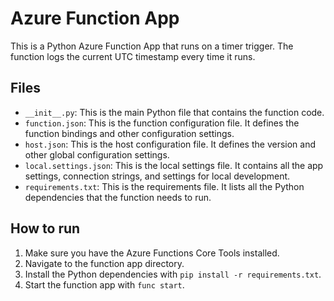 # Azure Function App

This is a Python Azure Function App that runs on a timer trigger. The function logs the current UTC timestamp every time it runs.

## Files

- `__init__.py`: This is the main Python file that contains the function code.
- `function.json`: This is the function configuration file. It defines the function bindings and other configuration settings.
- `host.json`: This is the host configuration file. It defines the version and other global configuration settings.
- `local.settings.json`: This is the local settings file. It contains all the app settings, connection strings, and settings for local development.
- `requirements.txt`: This is the requirements file. It lists all the Python dependencies that the function needs to run.

## How to run

1. Make sure you have the Azure Functions Core Tools installed.
2. Navigate to the function app directory.
3. Install the Python dependencies with `pip install -r requirements.txt`.
4. Start the function app with `func start`.